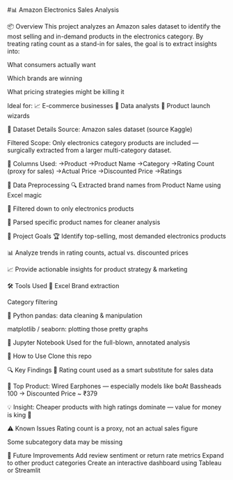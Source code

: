 #📊 Amazon Electronics Sales Analysis

📦 Overview
This project analyzes an Amazon sales dataset to identify the most selling and in-demand products in the electronics category.
By treating rating count as a stand-in for sales, the goal is to extract insights into:

What consumers actually want

Which brands are winning

What pricing strategies might be killing it

Ideal for:
📈 E-commerce businesses
🧠 Data analysts
🚀 Product launch wizards

📁 Dataset Details
Source: Amazon sales dataset (source Kaggle)

Filtered Scope:
Only electronics category products are included — surgically extracted from a larger multi-category dataset.

🧾 Columns Used:
->Product
->Product Name
->Category
->Rating Count (proxy for sales)
->Actual Price
->Discounted Price
->Ratings

🧹 Data Preprocessing
🔍 Extracted brand names from Product Name using Excel magic

🎯 Filtered down to only electronics products

🧠 Parsed specific product names for cleaner analysis

🎯 Project Goals
🏆 Identify top-selling, most demanded electronics products

📊 Analyze trends in rating counts, actual vs. discounted prices

📈 Provide actionable insights for product strategy & marketing

🛠 Tools Used
🧮 Excel
Brand extraction

Category filtering

🐍 Python
pandas: data cleaning & manipulation

matplotlib / seaborn: plotting those pretty graphs

📓 Jupyter Notebook
Used for the full-blown, annotated analysis

🚀 How to Use
Clone this repo


🔍 Key Findings
🧠 Rating count used as a smart substitute for sales data

🥇 Top Product: Wired Earphones — especially models like boAt Bassheads 100
→ Discounted Price ~ ₹379

💡 Insight: Cheaper products with high ratings dominate — value for money is king 👑

⚠️ Known Issues
Rating count is a proxy, not an actual sales figure

Some subcategory data may be missing

🔮 Future Improvements
Add review sentiment or return rate metrics
Expand to other product categories
Create an interactive dashboard using Tableau or Streamlit

